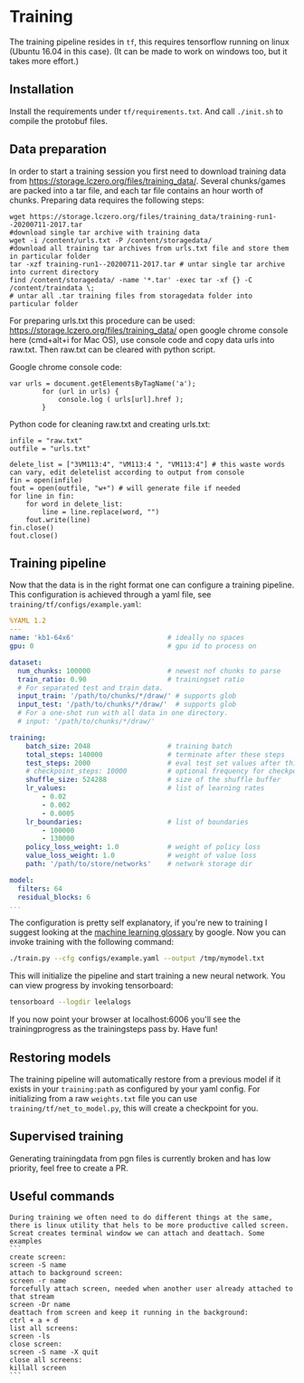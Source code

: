 # Training

The training pipeline resides in `tf`, this requires tensorflow running on linux (Ubuntu 16.04 in this case). (It can be made to work on windows too, but it takes more effort.)

## Installation

Install the requirements under `tf/requirements.txt`. And call `./init.sh` to compile the protobuf files.

## Data preparation

In order to start a training session you first need to download training data from https://storage.lczero.org/files/training_data/. Several chunks/games are packed into a tar file, and each tar file contains an hour worth of chunks. Preparing data requires the following steps:

```
wget https://storage.lczero.org/files/training_data/training-run1--20200711-2017.tar 
#download single tar archive with training data
wget -i /content/urls.txt -P /content/storagedata/ 
#download all training tar archives from urls.txt file and store them in particular folder
tar -xzf training-run1--20200711-2017.tar # untar single tar archive into current directory
find /content/storagedata/ -name '*.tar' -exec tar -xf {} -C /content/traindata \;
# untar all .tar training files from storagedata folder into particular folder
```
For preparing urls.txt this procedure can be used:
https://storage.lczero.org/files/training_data/ open google chrome console here (cmd+alt+i for Mac OS), use console code  and copy data urls into raw.txt.
Then raw.txt can be cleared with python script.

Google chrome console code: 
```
var urls = document.getElementsByTagName('a');		
		for (url in urls) {
		    console.log ( urls[url].href );
		}
```
Python code for cleaning raw.txt and creating urls.txt:
```
infile = "raw.txt"
outfile = "urls.txt"

delete_list = ["3VM113:4", "VM113:4 ", "VM113:4"] # this waste words can vary, edit deletelist according to output from console
fin = open(infile)
fout = open(outfile, "w+") # will generate file if needed
for line in fin:
    for word in delete_list:
        line = line.replace(word, "")
    fout.write(line)
fin.close()
fout.close()
```
## Training pipeline

Now that the data is in the right format one can configure a training pipeline. This configuration is achieved through a yaml file, see `training/tf/configs/example.yaml`:

```yaml
%YAML 1.2
---
name: 'kb1-64x6'                       # ideally no spaces
gpu: 0                                 # gpu id to process on

dataset:
  num_chunks: 100000                   # newest nof chunks to parse
  train_ratio: 0.90                    # trainingset ratio
  # For separated test and train data.
  input_train: '/path/to/chunks/*/draw/' # supports glob
  input_test: '/path/to/chunks/*/draw/'  # supports glob
  # For a one-shot run with all data in one directory.
  # input: '/path/to/chunks/*/draw/'

training:
    batch_size: 2048                   # training batch
    total_steps: 140000                # terminate after these steps
    test_steps: 2000                   # eval test set values after this many steps
    # checkpoint_steps: 10000          # optional frequency for checkpointing before finish
    shuffle_size: 524288               # size of the shuffle buffer
    lr_values:                         # list of learning rates
        - 0.02
        - 0.002
        - 0.0005
    lr_boundaries:                     # list of boundaries
        - 100000
        - 130000
    policy_loss_weight: 1.0            # weight of policy loss
    value_loss_weight: 1.0             # weight of value loss
    path: '/path/to/store/networks'    # network storage dir

model:
  filters: 64
  residual_blocks: 6
...
```

The configuration is pretty self explanatory, if you're new to training I suggest looking at the [machine learning glossary](https://developers.google.com/machine-learning/glossary/) by google. Now you can invoke training with the following command:

```bash
./train.py --cfg configs/example.yaml --output /tmp/mymodel.txt
```

This will initialize the pipeline and start training a new neural network. You can view progress by invoking tensorboard:

```bash
tensorboard --logdir leelalogs
```

If you now point your browser at localhost:6006 you'll see the trainingprogress as the trainingsteps pass by. Have fun!

## Restoring models

The training pipeline will automatically restore from a previous model if it exists in your `training:path` as configured by your yaml config. For initializing from a raw `weights.txt` file you can use `training/tf/net_to_model.py`, this will create a checkpoint for you.

## Supervised training

Generating trainingdata from pgn files is currently broken and has low priority, feel free to create a PR.

## Useful commands

	During training we often need to do different things at the same, there is linux utility that hels to be more productive called screen. Screat creates terminal window we can attach and deattach. Some examples
	```
	create screen:
	screen -S name
	attach to background screen:
	screen -r name
	forcefully attach screen, needed when another user already attached to that stream
	screen -Dr name
	deattach from screen and keep it running in the background:
	ctrl + a + d
	list all screens:
	screen -ls
	close screen:
	screen -S name -X quit
	close all screens:
	killall screen
	```
